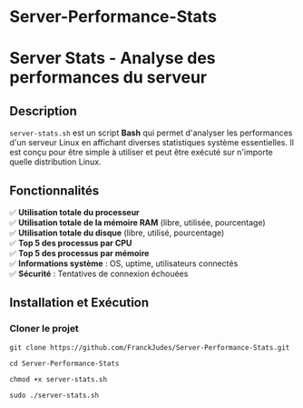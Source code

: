 # Server-Performance-Stats
# Server Stats - Analyse des performances du serveur

## Description
`server-stats.sh` est un script **Bash** qui permet d'analyser les performances d'un serveur Linux en affichant diverses statistiques système essentielles. Il est conçu pour être simple à utiliser et peut être exécuté sur n'importe quelle distribution Linux.

##  Fonctionnalités
✅ **Utilisation totale du processeur**  
✅ **Utilisation totale de la mémoire RAM** (libre, utilisée, pourcentage)  
✅ **Utilisation totale du disque** (libre, utilisé, pourcentage)  
✅ **Top 5 des processus par CPU**  
✅ **Top 5 des processus par mémoire**  
✅ **Informations système** : OS, uptime, utilisateurs connectés  
✅ **Sécurité** : Tentatives de connexion échouées  

##  Installation et Exécution

### **Cloner le projet**
```
git clone https://github.com/FranckJudes/Server-Performance-Stats.git
```
```
cd Server-Performance-Stats
```
```
chmod +x server-stats.sh
```

```
sudo ./server-stats.sh
```
